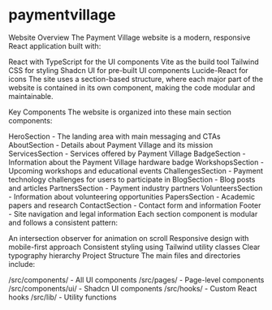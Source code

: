 # paymentvillage

Website Overview
The Payment Village website is a modern, responsive React application built with:

React with TypeScript for the UI components
Vite as the build tool
Tailwind CSS for styling
Shadcn UI for pre-built UI components
Lucide-React for icons
The site uses a section-based structure, where each major part of the website is contained in its own component, making the code modular and maintainable.

Key Components
The website is organized into these main section components:

HeroSection - The landing area with main messaging and CTAs
AboutSection - Details about Payment Village and its mission
ServicesSection - Services offered by Payment Village
BadgeSection - Information about the Payment Village hardware badge
WorkshopsSection - Upcoming workshops and educational events
ChallengesSection - Payment technology challenges for users to participate in
BlogSection - Blog posts and articles
PartnersSection - Payment industry partners
VolunteersSection - Information about volunteering opportunities
PapersSection - Academic papers and research
ContactSection - Contact form and information
Footer - Site navigation and legal information
Each section component is modular and follows a consistent pattern:

An intersection observer for animation on scroll
Responsive design with mobile-first approach
Consistent styling using Tailwind utility classes
Clear typography hierarchy
Project Structure
The main files and directories include:

/src/components/ - All UI components
/src/pages/ - Page-level components
/src/components/ui/ - Shadcn UI components
/src/hooks/ - Custom React hooks
/src/lib/ - Utility functions